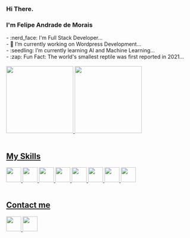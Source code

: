 <div> 
  <h3>Hi There.</h3>
  <h3>I'm Felipe Andrade de Morais</h3> 
</div>

<div> 
  - :nerd_face: I'm Full Stack Developer...<br>
  - 🔭 I’m currently working on Wordpress Development...<br>
  - :seedling: I’m currently learning AI and Machine Learning...<br>
  - :zap: Fun Fact: The world's smallest reptile was first reported in 2021...
</div>

<br>

<div>
  <a href="https://github.com/felipeandrademorais">
  <img height="180em" src="https://github-readme-stats.vercel.app/api?username=felipeandrademorais&show_icons=true&theme=gotham&include_all_commits=true&count_private=true"/>
  <img height="180em" src="https://github-readme-stats.vercel.app/api/top-langs/?username=felipeandrademorais&layout=compact&langs_count=7&theme=gotham"/>
</div>

<br>
  
## My Skills 
<div>
  <img height="40" width="auto" src="https://cdn.jsdelivr.net/gh/devicons/devicon/icons/php/php-plain.svg" />
  <img height="40" width="auto" src="https://cdn.jsdelivr.net/gh/devicons/devicon/icons/javascript/javascript-original.svg" />
  <img height="40" width="auto" src="https://cdn.jsdelivr.net/gh/devicons/devicon/icons/docker/docker-original.svg" />
  <img height="40" width="auto" src="https://cdn.jsdelivr.net/gh/devicons/devicon/icons/react/react-original.svg" />
  <img height="40" width="auto" src="https://cdn.jsdelivr.net/gh/devicons/devicon/icons/nodejs/nodejs-plain.svg" />
  <img height="40" width="auto" src="https://cdn.jsdelivr.net/gh/devicons/devicon/icons/laravel/laravel-plain.svg" />
  <img height="40" width="auto" src="https://cdn.jsdelivr.net/gh/devicons/devicon/icons/wordpress/wordpress-plain.svg" />
  <img height="40" width="auto" src="https://cdn.jsdelivr.net/gh/devicons/devicon/icons/git/git-original.svg" />
</div>

<br>
  
## Contact me
<div>
  <a href="https://www.linkedin.com/in/felipeandradedemorais/"> 
    <img height="40" width="auto" src="https://cdn.jsdelivr.net/gh/devicons/devicon/icons/linkedin/linkedin-original.svg" />
  </a>
  <a href="https://felipemorais.info/"> 
    <img height="40" width="auto" src="https://cdn.jsdelivr.net/gh/devicons/devicon/icons/chrome/chrome-original.svg" />
  </a>
</div>

  
